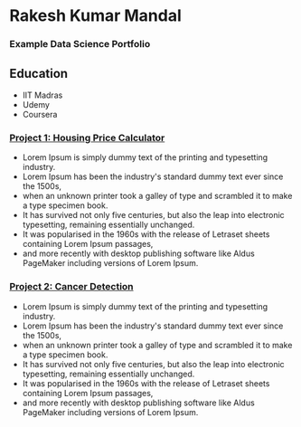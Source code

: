 # Rakesh Kumar Mandal

### Example Data Science Portfolio

## Education

- IIT Madras
- Udemy
- Coursera

### [Project 1: Housing Price Calculator](https://www.instagram.com/rkmandal149/)

- Lorem Ipsum is simply dummy text of the printing and typesetting industry. 
- Lorem Ipsum has been the industry's standard dummy text ever since the 1500s, 
- when an unknown printer took a galley of type and scrambled it to make a type specimen book. 
- It has survived not only five centuries, but also the leap into electronic typesetting, remaining essentially unchanged. 
- It was popularised in the 1960s with the release of Letraset sheets containing Lorem Ipsum passages, 
- and more recently with desktop publishing software like Aldus PageMaker including versions of Lorem Ipsum.


### [Project 2: Cancer Detection](https://www.instagram.com/rkmandal149/)

- Lorem Ipsum is simply dummy text of the printing and typesetting industry. 
- Lorem Ipsum has been the industry's standard dummy text ever since the 1500s, 
- when an unknown printer took a galley of type and scrambled it to make a type specimen book. 
- It has survived not only five centuries, but also the leap into electronic typesetting, remaining essentially unchanged. 
- It was popularised in the 1960s with the release of Letraset sheets containing Lorem Ipsum passages, 
- and more recently with desktop publishing software like Aldus PageMaker including versions of Lorem Ipsum.
